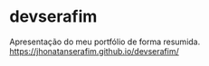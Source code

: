 # devserafim
Apresentação do meu portfólio de forma resumida. https://jhonatanserafim.github.io/devserafim/
